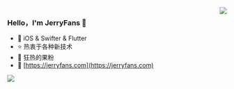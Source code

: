  <img align="right" src="https://github-readme-stats.vercel.app/api?username=JerryFans&show_icons=true&theme=default_repocard&hide_title=true" />  
 
### Hello，I'm JerryFans 👋

- :hammer: iOS & Swifter & Flutter
- :star: 热衷于各种新技术
- :apple: 狂热的果粉
- :link: [https://jerryfans.com](https://jerryfans.com)

<!--
**JerryFans/JerryFans** is a ✨ _special_ ✨ repository because its `README.md` (this file) appears on your GitHub profile.

Here are some ideas to get you started:

- 🔭 I’m currently working on ...
- 🌱 I’m currently learning ...
- 👯 I’m looking to collaborate on ...
- 🤔 I’m looking for help with ...
- 💬 Ask me about ...
- 📫 How to reach me: ...
- 😄 Pronouns: ...
- ⚡ Fun fact: ...
-->

 <img align="left" src="https://github-readme-stats.vercel.app/api/top-langs/?username=jerryfans&layout=compact&hide=javascript,html" />  
